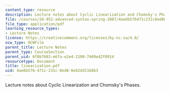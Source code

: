 ```yaml
---
content_type: resource
description: Lecture notes about Cyclic Linearization and Chomsky's Phases.
file: /courses/24-952-advanced-syntax-spring-2007/4ae6b576471c231c8ed86e62dd11b8b3_linearization.pdf
file_type: application/pdf
learning_resource_types:
- Lecture Notes
license: https://creativecommons.org/licenses/by-nc-sa/4.0/
ocw_type: OCWFile
parent_title: Lecture Notes
parent_type: CourseSection
parent_uid: 6f8b7683-e6fa-e2e4-2190-74d9e42f0914
resourcetype: Document
title: linearization.pdf
uid: 4ae6b576-471c-231c-8ed8-6e62dd11b8b3
---
```

Lecture notes about Cyclic Linearization and Chomsky's Phases.